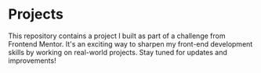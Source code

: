 # Projects
This repository contains a project I built as part of a challenge from Frontend Mentor. It's an exciting way to sharpen my front-end development skills by working on real-world projects. Stay tuned for updates and improvements!
